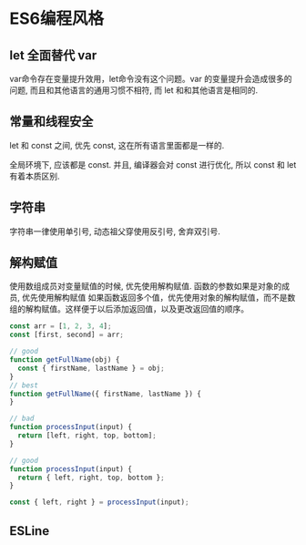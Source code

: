 # ES6编程风格

## let 全面替代 var

var命令存在变量提升效用，let命令没有这个问题。var 的变量提升会造成很多的问题, 而且和其他语言的通用习惯不相符, 而 let 和和其他语言是相同的.

## 常量和线程安全

let 和 const 之间, 优先 const, 这在所有语言里面都是一样的.

全局环境下, 应该都是 const. 并且, 编译器会对 const 进行优化, 所以 const 和 let 有着本质区别.

## 字符串

字符串一律使用单引号, 动态祖父穿使用反引号, 舍弃双引号.

## 解构赋值

使用数组成员对变量赋值的时候, 优先使用解构赋值.
函数的参数如果是对象的成员, 优先使用解构赋值
如果函数返回多个值，优先使用对象的解构赋值，而不是数组的解构赋值。这样便于以后添加返回值，以及更改返回值的顺序。

``` js
const arr = [1, 2, 3, 4];
const [first, second] = arr;

// good
function getFullName(obj) {
  const { firstName, lastName } = obj;
}
// best
function getFullName({ firstName, lastName }) {
}

// bad
function processInput(input) {
  return [left, right, top, bottom];
}

// good
function processInput(input) {
  return { left, right, top, bottom };
}

const { left, right } = processInput(input);
```

## ESLine

